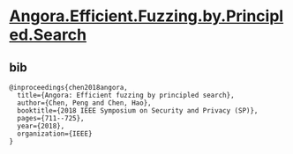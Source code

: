 # [Angora.Efficient.Fuzzing.by.Principled.Search](https://web.cs.ucdavis.edu/~hchen/paper/chen2018angora.pdf)

## bib
```
@inproceedings{chen2018angora,
  title={Angora: Efficient fuzzing by principled search},
  author={Chen, Peng and Chen, Hao},
  booktitle={2018 IEEE Symposium on Security and Privacy (SP)},
  pages={711--725},
  year={2018},
  organization={IEEE}
}
```